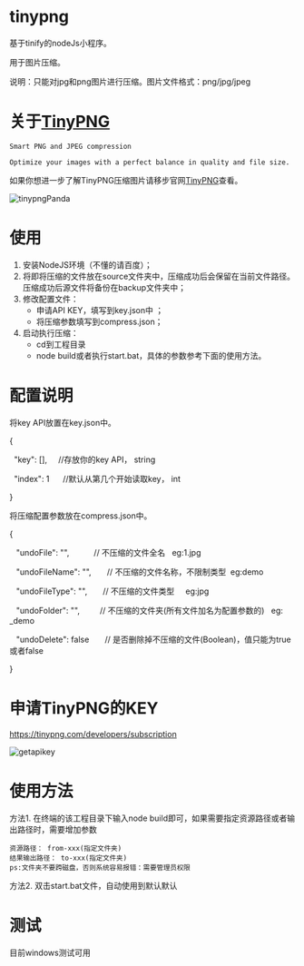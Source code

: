 # tinypng
基于tinify的nodeJs小程序。

用于图片压缩。

说明：只能对jpg和png图片进行压缩。图片文件格式：png/jpg/jpeg


# 关于[TinyPNG](https://tinypng.com)

	Smart PNG and JPEG compression

	Optimize your images with a perfect balance in quality and file size.

如果你想进一步了解TinyPNG压缩图片请移步官网[TinyPNG](https://tinypng.com)查看。


![tinypngPanda](http://7xox5k.com1.z0.glb.clouddn.com/tinypngPanda.png)


# 使用

1. 安装NodeJS环境（不懂的请百度）；
2. 将即将压缩的文件放在source文件夹中，压缩成功后会保留在当前文件路径。压缩成功后源文件将备份在backup文件夹中；
3. 修改配置文件：
	* 申请API KEY，填写到key.json中 ；
	* 将压缩参数填写到compress.json；
4. 启动执行压缩：
	* cd到工程目录
	* node build或者执行start.bat，具体的参数参考下面的使用方法。



# 配置说明

将key API放置在key.json中。

{

    "key": [],      //存放你的key API，  string

    "index": 1      //默认从第几个开始读取key， int

}


将压缩配置参数放在compress.json中。

{

    "undoFile": "",            // 不压缩的文件全名   eg:1.jpg

    "undoFileName": "",        // 不压缩的文件名称，不限制类型  eg:demo

    "undoFileType": "",        // 不压缩的文件类型     eg:jpg

    "undoFolder": "",          // 不压缩的文件夹(所有文件加名为配置参数的)   eg: _demo

    "undoDelete": false        // 是否删除掉不压缩的文件(Boolean)，值只能为true或者false

}


# 申请TinyPNG的KEY
https://tinypng.com/developers/subscription

![getapikey](http://7xox5k.com1.z0.glb.clouddn.com/tinypnggetapikey.png)


# 使用方法
方法1. 在终端的该工程目录下输入node build即可，如果需要指定资源路径或者输出路径时，需要增加参数

	资源路径： from-xxx(指定文件夹)
	结果输出路径： to-xxx(指定文件夹)
	ps:文件夹不要跨磁盘，否则系统容易报错：需要管理员权限

方法2. 双击start.bat文件，自动使用到默认默认


# 测试

目前windows测试可用
